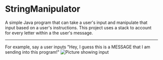 # StringManipulator
A simple Java program that can take a user's input and manipulate that input based on a user's instructions. This project uses a stack to account for every letter within a the user's message.
________________________________________________________________________________________________________________________________
For example, say a user inputs "Hey, I guess this is a MESSAGE that I am sending into this program!"
![Picture showing input](https://imgur.com/sGo9Vyz)
